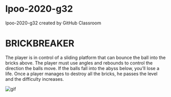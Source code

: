 # lpoo-2020-g32
lpoo-2020-g32 created by GitHub Classroom

# BRICKBREAKER
The player is in control of a sliding platform that can bounce the ball into the bricks above. The player must use angles and rebounds to control the direction the balls move. If the balls fall into the abyss below, you’ll lose a life. Once a player manages to destroy all the bricks, he passes the level and the difficulty increases.

![gif](gif.png) 




